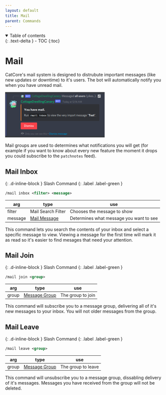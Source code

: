 ```yaml
---
layout: default
title: Mail
parent: Commands
---
```


<details open markdown="block">
  <summary>
    Table of contents
  </summary>
  {: .text-delta }
- TOC
{:toc}
</details>

# Mail

CatCore's mail system is designed to distrubute important messages (like new updates or downtime) to it's users. The bot will automatically notify you when you have unread mail.

![unread message notification](images/mail_unread.png)

Mail groups are used to determines what notifications you will get (for example if you want to know about every new feature the moment it drops you could subscribe to the `patchnotes` feed).

## Mail Inbox
{: .d-inline-block }
Slash Command
{: .label .label-green }

```xml
/mail inbox <filter> <message> 
```

| arg     | type                                               | use                                     |
|---------|----------------------------------------------------|-----------------------------------------|
| filter  | Mail Search Filter                                 | Chooses the message to show             |
| message | [Mail Message](index.md#autocomplete-option-types) | Determines what message you want to see |

This command lets you search the contents of your inbox and select a specific message to view. Viewing a message for the first time will mark it as read so it's easier to find mesages that need your attention. 

## Mail Join
{: .d-inline-block }
Slash Command
{: .label .label-green }

```xml
/mail join <group>
```

| arg   | type                                                | use               |
|-------|-----------------------------------------------------|-------------------|
| group | [Message Group](index.md#autocomplete-option-types) | The group to join |

This command will subscribe you to a message group, delivering all of it's new messages to your inbox. You will not older messages from the group.

## Mail Leave
{: .d-inline-block }
Slash Command
{: .label .label-green }

```xml
/mail leave <group>
```

| arg   | type                                                  | use                |
|-------|-------------------------------------------------------|--------------------|
| group | [Message Group](index.md#autocomplete-option-types) | The group to leave |

This command will unsubscribe you to a message group, dissabling delivery of it's messages. Messages you have received from the group will not be deleted.

